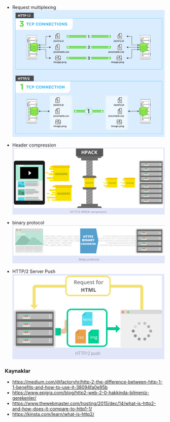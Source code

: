 
- Request multiplexing
![http2](files/http2.png)

- Header compression
![http2](files/http2headercomp.png)

- binary protocol
![http2](files/https2binaryprot.png)


- HTTP/2 Server Push
![http2](files/http2serverpush.png)




### Kaynaklar

- https://medium.com/@factoryhr/http-2-the-difference-between-http-1-1-benefits-and-how-to-use-it-38094fa0e95b
- https://www.epigra.com/blog/http2-web-2-0-hakkinda-bilmeniz-gerekenler/
- https://www.thewebmaster.com/hosting/2015/dec/14/what-is-http2-and-how-does-it-compare-to-http1-1/
- https://kinsta.com/learn/what-is-http2/

